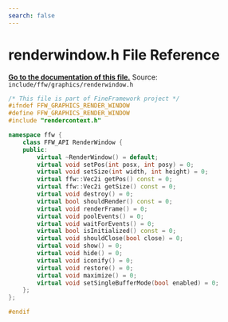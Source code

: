 ```yaml
---
search: false
---
```


# renderwindow.h File Reference

**[Go to the documentation of this file.](renderwindow_8h.md)**
Source: `include/ffw/graphics/renderwindow.h`

    
    
    
    
    
    
    
    
    
    
```cpp
/* This file is part of FineFramework project */
#ifndef FFW_GRAPHICS_RENDER_WINDOW
#define FFW_GRAPHICS_RENDER_WINDOW
#include "rendercontext.h"

namespace ffw {
    class FFW_API RenderWindow {
    public:
        virtual ~RenderWindow() = default;
        virtual void setPos(int posx, int posy) = 0;
        virtual void setSize(int width, int height) = 0;
        virtual ffw::Vec2i getPos() const = 0;
        virtual ffw::Vec2i getSize() const = 0;
        virtual void destroy() = 0;
        virtual bool shouldRender() const = 0;
        virtual void renderFrame() = 0;
        virtual void poolEvents() = 0;
        virtual void waitForEvents() = 0;
        virtual bool isInitialized() const = 0;
        virtual void shouldClose(bool close) = 0;
        virtual void show() = 0;
        virtual void hide() = 0;
        virtual void iconify() = 0;
        virtual void restore() = 0;
        virtual void maximize() = 0;
        virtual void setSingleBufferMode(bool enabled) = 0;
    };
};

#endif
```


    
  
